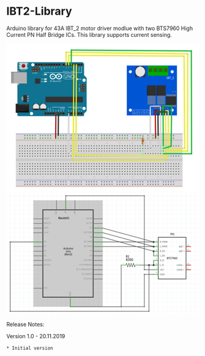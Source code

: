 # IBT2-Library

Arduino library for 43A IBT_2 motor driver modlue with two BTS7960 High Current
PN Half Bridge ICs. This library supports current sensing.

![IBT2 Breadboard Layout](./doc/Breadboard.PNG)
![IBT2 Schematic](./doc/Schematic.PNG)

Release Notes:

Version 1.0 - 20.11.2019

	* Initial version
